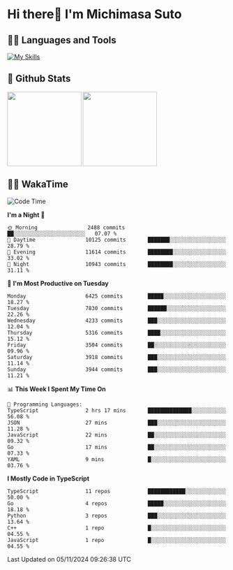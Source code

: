 # Hi there👋 I'm Michimasa Suto

## 🧑‍💻 Languages and Tools
[![My Skills](https://skillicons.dev/icons?i=ts,nextjs,react,vue,python,go,aws,docker,nodejs,redux,solidity,firebase,gcp,js,bootstrap,tailwind,materialui,html,css,wordpress,xd,figma,raspberrypi,arduino)](https://skillicons.dev)

<!--
**Suto-Michimasa/Suto-Michimasa** is a ✨ _special_ ✨ repository because its `README.md` (this file) appears on your GitHub profile.

Here are some ideas to get you started:

- 🔭 I’m currently working on ...
- 🌱 I’m currently learning ...
- 👯 I’m looking to collaborate on ...
- 🤔 I’m looking for help with ...
- 💬 Ask me about ...
- 📫 How to reach me: ...
- 😄 Pronouns: ...
- ⚡ Fun fact: ...
-->
## 💎 Github Stats

<div>
  <img height="170" align="left" src="https://github-readme-stats.vercel.app/api?username=Suto-michimasa&count_private=true&show_icons=true&theme=dark" />
  <img height="170" src="https://github-readme-stats.vercel.app/api/top-langs/?username=Suto-michimasa&langs_count=8&layout=compact&theme=dark" />
</div>

<!-- ## 🏆 GitHub Profile Trophy

<img width="800" src="https://github-profile-trophy.vercel.app/?username=Suto-michimasa&theme=onedark&no-frame=true"/>
 -->

## 🧑‍💻 WakaTime
<!--START_SECTION:waka-->
![Code Time](http://img.shields.io/badge/Code%20Time-279%20hrs%2059%20mins-blue)

**I'm a Night 🦉** 

```text
🌞 Morning                2488 commits        ██░░░░░░░░░░░░░░░░░░░░░░░   07.07 % 
🌆 Daytime                10125 commits       ███████░░░░░░░░░░░░░░░░░░   28.79 % 
🌃 Evening                11614 commits       ████████░░░░░░░░░░░░░░░░░   33.02 % 
🌙 Night                  10943 commits       ████████░░░░░░░░░░░░░░░░░   31.11 % 
```
📅 **I'm Most Productive on Tuesday** 

```text
Monday                   6425 commits        █████░░░░░░░░░░░░░░░░░░░░   18.27 % 
Tuesday                  7830 commits        ██████░░░░░░░░░░░░░░░░░░░   22.26 % 
Wednesday                4233 commits        ███░░░░░░░░░░░░░░░░░░░░░░   12.04 % 
Thursday                 5316 commits        ████░░░░░░░░░░░░░░░░░░░░░   15.12 % 
Friday                   3504 commits        ██░░░░░░░░░░░░░░░░░░░░░░░   09.96 % 
Saturday                 3918 commits        ███░░░░░░░░░░░░░░░░░░░░░░   11.14 % 
Sunday                   3944 commits        ███░░░░░░░░░░░░░░░░░░░░░░   11.21 % 
```


📊 **This Week I Spent My Time On** 

```text
💬 Programming Languages: 
TypeScript               2 hrs 17 mins       ██████████████░░░░░░░░░░░   56.08 % 
JSON                     27 mins             ███░░░░░░░░░░░░░░░░░░░░░░   11.28 % 
JavaScript               22 mins             ██░░░░░░░░░░░░░░░░░░░░░░░   09.32 % 
Go                       17 mins             ██░░░░░░░░░░░░░░░░░░░░░░░   07.33 % 
YAML                     9 mins              █░░░░░░░░░░░░░░░░░░░░░░░░   03.76 % 
```

**I Mostly Code in TypeScript** 

```text
TypeScript               11 repos            ████████████░░░░░░░░░░░░░   50.00 % 
Go                       4 repos             █████░░░░░░░░░░░░░░░░░░░░   18.18 % 
Python                   3 repos             ███░░░░░░░░░░░░░░░░░░░░░░   13.64 % 
C++                      1 repo              █░░░░░░░░░░░░░░░░░░░░░░░░   04.55 % 
JavaScript               1 repo              █░░░░░░░░░░░░░░░░░░░░░░░░   04.55 % 
```




 Last Updated on 05/11/2024 09:26:38 UTC
<!--END_SECTION:waka-->
